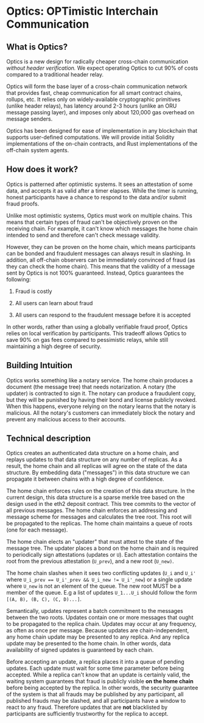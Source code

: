 # Optics: OPTimistic Interchain Communication

## What is Optics?

Optics is a new design for radically cheaper cross-chain communication *without header verification.* We expect operating Optics to cut 90% of costs compared to a traditional header relay.

Optics will form the base layer of a cross-chain communication network that provides fast, cheap communication for all smart contract chains, rollups, etc. It relies only on widely-available cryptographic primitives (unlike header relays), has latency around 2-3 hours (unlike an ORU message passing layer), and imposes only about 120,000 gas overhead on message senders.

Optics has been designed for ease of implementation in any blockchain that supports user-defined computations. We will provide initial Solidity implementations of the on-chain contracts, and Rust implementations of the off-chain system agents.

## How does it work?

Optics is patterned after optimistic systems. It sees an attestation of some data, and accepts it as valid after a timer elapses. While the timer is running, honest participants have a chance to respond to the data and/or submit fraud proofs.

Unlike most optimistic systems, Optics must work on multiple chains. This means that certain types of fraud can't be objectively proven on the receiving chain. For example, it can't know which messages the home chain intended to send and therefore can't check message validity. 

However, they can be proven on the home chain, which means participants can be bonded and fraudulent messages can always result in slashing. In addition, all off-chain observers can be immediately convinced of fraud (as they can check the home chain). This means that the validity of a message sent by Optics is not 100% guaranteed. Instead, Optics guarantees the following:

1) Fraud is costly

2) All users can learn about fraud

3) All users can respond to the fraudulent message before it is accepted

In other words, rather than using a globally verifiable fraud proof, Optics relies on local verification by participants. This tradeoff allows Optics to save 90% on gas fees compared to pessimistic relays, while still maintaining a high degree of security.

## Building Intuition

Optics works something like a notary service. The home chain produces a document (the message tree) that needs notarization. A notary (the updater) is contracted to sign it. The notary can produce a fraudulent copy, but they will be punished by having their bond and license publicly revoked. When this happens, everyone relying on the notary learns that the notary is malicious. All the notary's customers can immediately block the notary and prevent any malicious access to their accounts.

## Technical description

Optics creates an authenticated data structure on a home chain, and replays updates to that data structure on any number of replicas. As a result, the home chain and all replicas will agree on the state of the data structure. By embedding data ("messages") in this data structure we can propagate it between chains with a high degree of confidence.

The home chain enforces rules on the creation of this data structure. In the current design, this data structure is a sparse merkle tree based on the design used in the eth2 deposit contract. This tree commits to the vector of all previous messages. The home chain enforces an addressing and message scheme for messages and calculates the tree root. This root will be propagated to the replicas. The home chain maintains a queue of roots (one for each message).

The home chain elects an "updater" that must attest to the state of the message tree. The updater places a bond on the home chain and is required to periodically sign attestations (updates or `U`). Each attestation contains the root from the previous attestation (`U_prev`), and a new root (`U_new)`. 

The home chain slashes when it sees two conflicting updates (`U_i` and `U_i'` where `U_i_prev == U_i'_prev && U_i_new != U_i'_new`) or a single update where `U_new` is not an element of the queue. The new root MUST be a member of the queue. E.g a list of updates `U_1...U_i` should follow the form `[(A, B), (B, C), (C, D)...]`.  

Semantically, updates represent a batch commitment to the messages between the two roots. Updates contain one or more messages that ought to be propagated to the replica chain. Updates may occur at any frequency, as often as once per message. Because updates are chain-independent, any home chain update may be presented to any replica. And any replica update may be presented to the home chain. In other words, data availability of signed updates is guaranteed by each chain.

Before accepting an update, a replica places it into a queue of pending updates. Each update must wait for some time parameter before being accepted. While a replica can't know that an update is certainly valid, the waiting system guarantees that fraud is publicly visible **on the home chain** before being accepted by the replica. In other words, the security guarantee of the system is that all frauds may be published by any participant, all published frauds may be slashed, and all participants have a window to react to any fraud. Therefore updates that are **not** blacklisted by participants are sufficiently trustworthy for the replica to accept.